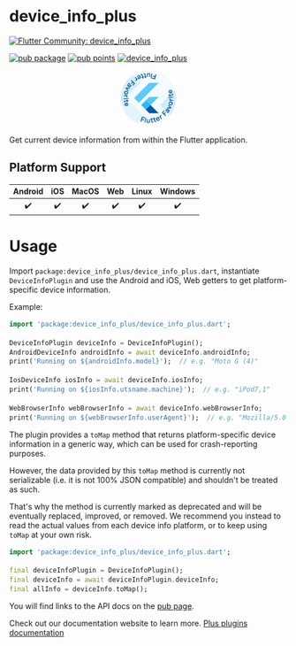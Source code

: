 # device_info_plus

[![Flutter Community: device_info_plus](https://fluttercommunity.dev/_github/header/device_info_plus)](https://github.com/fluttercommunity/community)

[![pub package](https://img.shields.io/pub/v/device_info_plus.svg)](https://pub.dev/packages/device_info_plus)
[![pub points](https://img.shields.io/pub/points/device_info_plus?color=2E8B57&label=pub%20points)](https://pub.dev/packages/device_info_plus/score)
[![device_info_plus](https://github.com/fluttercommunity/plus_plugins/actions/workflows/device_info_plus.yaml/badge.svg)](https://github.com/fluttercommunity/plus_plugins/actions/workflows/device_info_plus.yaml)

<p class="center">
<center><a href="https://flutter.dev/docs/development/packages-and-plugins/favorites" target="_blank" rel="noreferrer noopener"><img src="../../../website/static/img/flutter-favorite-badge.png" width="100" alt="build"></a></center>
</p>
Get current device information from within the Flutter application.

## Platform Support

| Android | iOS | MacOS | Web | Linux | Windows |
| :-----: | :-: | :---: | :-: | :---: | :-----: |
|   ✔️    | ✔️  |  ✔️   | ✔️  |  ✔️   |   ✔️    |

# Usage

Import `package:device_info_plus/device_info_plus.dart`, instantiate `DeviceInfoPlugin`
and use the Android and iOS, Web getters to get platform-specific device
information.

Example:

```dart
import 'package:device_info_plus/device_info_plus.dart';

DeviceInfoPlugin deviceInfo = DeviceInfoPlugin();
AndroidDeviceInfo androidInfo = await deviceInfo.androidInfo;
print('Running on ${androidInfo.model}');  // e.g. "Moto G (4)"

IosDeviceInfo iosInfo = await deviceInfo.iosInfo;
print('Running on ${iosInfo.utsname.machine}');  // e.g. "iPod7,1"

WebBrowserInfo webBrowserInfo = await deviceInfo.webBrowserInfo;
print('Running on ${webBrowserInfo.userAgent}');  // e.g. "Mozilla/5.0 (X11; Ubuntu; Linux x86_64; rv:61.0) Gecko/20100101 Firefox/61.0"
```

The plugin provides a `toMap` method that returns platform-specific device
information in a generic way, which can be used for crash-reporting purposes.

However, the data provided by this `toMap` method is currently not serializable
(i.e. it is not 100% JSON compatible) and shouldn't be treated as such.

That's why the method is currently marked as deprecated and will be eventually
replaced, improved, or removed. We recommend you instead to read the actual
values from each device info platform, or to keep using `toMap` at your own risk.

```dart
import 'package:device_info_plus/device_info_plus.dart';

final deviceInfoPlugin = DeviceInfoPlugin();
final deviceInfo = await deviceInfoPlugin.deviceInfo;
final allInfo = deviceInfo.toMap();
```

You will find links to the API docs on the [pub page](https://pub.dev/documentation/device_info_plus/latest/).

Check out our documentation website to learn more. [Plus plugins documentation](https://plus.fluttercommunity.dev/docs/overview)

